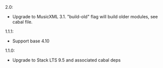 2.0:
  - Upgrade to MusicXML 3.1. "build-old" flag will build older modules, see cabal file.

1.1.1:
  - Support base 4.10

1.1.0:
  - Upgrade to Stack LTS 9.5 and associated cabal deps
